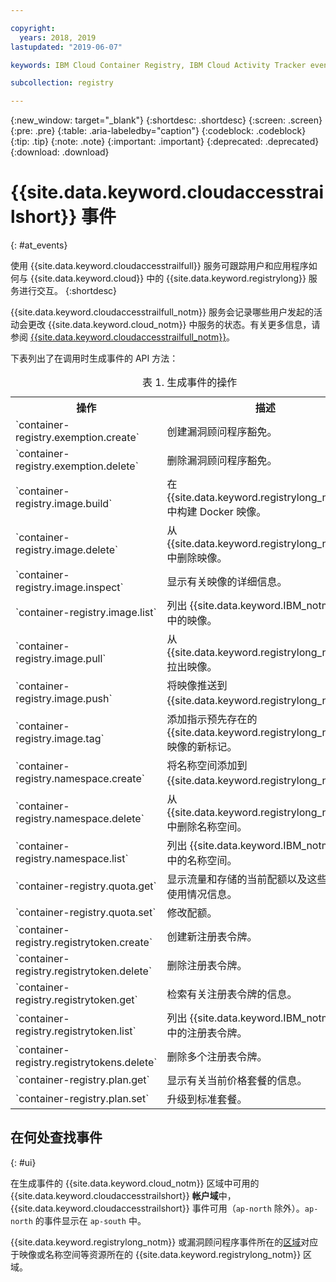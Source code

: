 ```yaml
---

copyright:
  years: 2018, 2019
lastupdated: "2019-06-07"

keywords: IBM Cloud Container Registry, IBM Cloud Activity Tracker events, Activity Tracker events, events, track,

subcollection: registry

---
```


{:new_window: target="_blank"}
{:shortdesc: .shortdesc}
{:screen: .screen}
{:pre: .pre}
{:table: .aria-labeledby="caption"}
{:codeblock: .codeblock}
{:tip: .tip}
{:note: .note}
{:important: .important}
{:deprecated: .deprecated}
{:download: .download}

# {{site.data.keyword.cloudaccesstrailshort}} 事件
{: #at_events}

使用 {{site.data.keyword.cloudaccesstrailfull}} 服务可跟踪用户和应用程序如何与 {{site.data.keyword.cloud}} 中的 {{site.data.keyword.registrylong}} 服务进行交互。
{:shortdesc}

{{site.data.keyword.cloudaccesstrailfull_notm}} 服务会记录哪些用户发起的活动会更改 {{site.data.keyword.cloud_notm}} 中服务的状态。有关更多信息，请参阅 [{{site.data.keyword.cloudaccesstrailfull_notm}}](/docs/services/cloud-activity-tracker?topic=cloud-activity-tracker-getting-started#getting-started)。

下表列出了在调用时生成事件的 API 方法：

<table>
  <caption>表 1. 生成事件的操作</caption>
  <tr>
    <th>操作</th>
	  <th>描述</th>
  </tr>
  <tr>
    <td>`container-registry.exemption.create`</td>
	  <td>创建漏洞顾问程序豁免。</td>
  </tr>
  <tr>
    <td>`container-registry.exemption.delete`</td>
	  <td>删除漏洞顾问程序豁免。</td>
  </tr>
  <tr>
    <td>`container-registry.image.build`</td>
	  <td>在 {{site.data.keyword.registrylong_notm}} 中构建 Docker 映像。</td>
  </tr>
  <tr>
    <td>`container-registry.image.delete`</td>
	  <td>从 {{site.data.keyword.registrylong_notm}} 中删除映像。</td>
  </tr>
  <tr>
    <td>`container-registry.image.inspect`</td>
	  <td>显示有关映像的详细信息。</td>
  </tr>
  <tr>
    <td>`container-registry.image.list`</td>
	  <td>列出 {{site.data.keyword.IBM_notm}} 帐户中的映像。</td>
  </tr>
  <tr>
    <td>`container-registry.image.pull`</td>
	  <td>从 {{site.data.keyword.registrylong_notm}} 拉出映像。</td>
  </tr>
  <tr>
    <td>`container-registry.image.push`</td>
	  <td>将映像推送到 {{site.data.keyword.registrylong_notm}}。</td>
  </tr>
  <tr>
    <td>`container-registry.image.tag`</td>
	  <td>添加指示预先存在的 {{site.data.keyword.registrylong_notm}} 映像的新标记。</td>
  </tr>
  <tr>
    <td>`container-registry.namespace.create`</td>
	  <td>将名称空间添加到 {{site.data.keyword.registrylong_notm}}。</td>
  </tr>
  <tr>
    <td>`container-registry.namespace.delete`</td>
	  <td>从 {{site.data.keyword.registrylong_notm}} 中删除名称空间。</td>
  </tr>
  <tr>
    <td>`container-registry.namespace.list`</td>
	  <td>列出 {{site.data.keyword.IBM_notm}} 帐户中的名称空间。</td>
  </tr>
  <tr>
    <td>`container-registry.quota.get`</td>
	  <td>显示流量和存储的当前配额以及这些配额的使用情况信息。</td>
  </tr>
  <tr>
    <td>`container-registry.quota.set`</td>
	  <td>修改配额。</td>
  </tr>
  <tr>
    <td>`container-registry.registrytoken.create`</td>
	  <td>创建新注册表令牌。</td>
  </tr>
  <tr>
    <td>`container-registry.registrytoken.delete`</td>
	  <td>删除注册表令牌。</td>
  </tr>
  <tr>
    <td>`container-registry.registrytoken.get`</td>
	  <td>检索有关注册表令牌的信息。</td>
  </tr>
  <tr>
    <td>`container-registry.registrytoken.list`</td>
	  <td>列出 {{site.data.keyword.IBM_notm}} 帐户中的注册表令牌。</td>
  </tr>
  <tr>
    <td>`container-registry.registrytokens.delete`</td>
	  <td>删除多个注册表令牌。</td>
  </tr>
  <tr>
    <td>`container-registry.plan.get`</td>
	  <td>显示有关当前价格套餐的信息。</td>
  </tr>
  <tr>
    <td>`container-registry.plan.set`</td>
	  <td>升级到标准套餐。</td>
  </tr>
 </table>

## 在何处查找事件
{: #ui}

在生成事件的 {{site.data.keyword.cloud_notm}} 区域中可用的 {{site.data.keyword.cloudaccesstrailshort}} **帐户域**中，{{site.data.keyword.cloudaccesstrailshort}} 事件可用（`ap-north` 除外）。`ap-north` 的事件显示在 `ap-south` 中。

{{site.data.keyword.registrylong_notm}} 或漏洞顾问程序事件所在的[区域](/docs/services/Registry?topic=registry-registry_overview#registry_regions)对应于映像或名称空间等资源所在的 {{site.data.keyword.registrylong_notm}} 区域。
